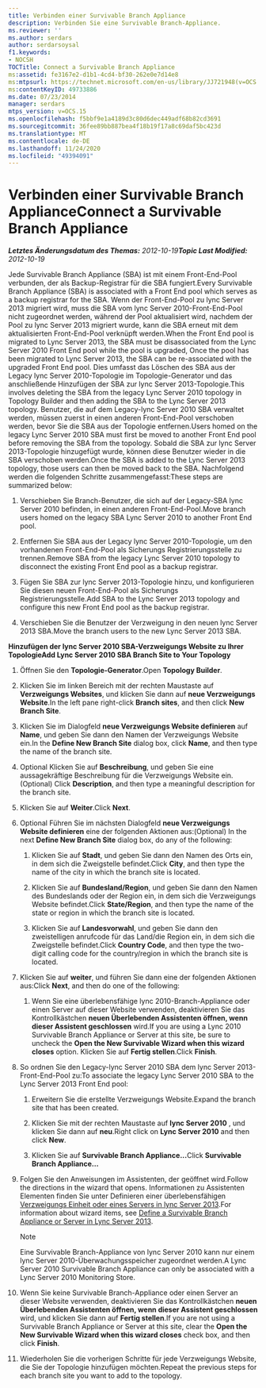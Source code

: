 ```yaml
---
title: Verbinden einer Survivable Branch Appliance
description: Verbinden Sie eine Survivable Branch-Appliance.
ms.reviewer: ''
ms.author: serdars
author: serdarsoysal
f1.keywords:
- NOCSH
TOCTitle: Connect a Survivable Branch Appliance
ms:assetid: fe3167e2-d1b1-4cd4-bf30-262e0e7d14e8
ms:mtpsurl: https://technet.microsoft.com/en-us/library/JJ721948(v=OCS.15)
ms:contentKeyID: 49733886
ms.date: 07/23/2014
manager: serdars
mtps_version: v=OCS.15
ms.openlocfilehash: f5bbf9e1a4189d3c80d6dec449adf68b82cd3691
ms.sourcegitcommit: 36fee89bb887bea4f18b19f17a8c69daf5bc423d
ms.translationtype: MT
ms.contentlocale: de-DE
ms.lasthandoff: 11/24/2020
ms.locfileid: "49394091"
---
```

# <a name="connect-a-survivable-branch-appliance"></a><span data-ttu-id="b2b2d-103">Verbinden einer Survivable Branch Appliance</span><span class="sxs-lookup"><span data-stu-id="b2b2d-103">Connect a Survivable Branch Appliance</span></span>

<div data-xmlns="http://www.w3.org/1999/xhtml">

<div class="topic" data-xmlns="http://www.w3.org/1999/xhtml" data-msxsl="urn:schemas-microsoft-com:xslt" data-cs="https://msdn.microsoft.com/">

<div data-asp="https://msdn2.microsoft.com/asp">



</div>

<div id="mainSection">

<div id="mainBody"><span data-ttu-id="b2b2d-104">

<span> </span></span><span class="sxs-lookup"><span data-stu-id="b2b2d-104">

<span> </span></span></span>

<span data-ttu-id="b2b2d-105">_**Letztes Änderungsdatum des Themas:** 2012-10-19_</span><span class="sxs-lookup"><span data-stu-id="b2b2d-105">_**Topic Last Modified:** 2012-10-19_</span></span>

<span data-ttu-id="b2b2d-106">Jede Survivable Branch Appliance (SBA) ist mit einem Front-End-Pool verbunden, der als Backup-Registrar für die SBA fungiert.</span><span class="sxs-lookup"><span data-stu-id="b2b2d-106">Every Survivable Branch Appliance (SBA) is associated with a Front End pool which serves as a backup registrar for the SBA.</span></span> <span data-ttu-id="b2b2d-107">Wenn der Front-End-Pool zu lync Server 2013 migriert wird, muss die SBA vom lync Server 2010-Front-End-Pool nicht zugeordnet werden, während der Pool aktualisiert wird, nachdem der Pool zu lync Server 2013 migriert wurde, kann die SBA erneut mit dem aktualisierten Front-End-Pool verknüpft werden.</span><span class="sxs-lookup"><span data-stu-id="b2b2d-107">When the Front End pool is migrated to Lync Server 2013, the SBA must be disassociated from the Lync Server 2010 Front End pool while the pool is upgraded, Once the pool has been migrated to Lync Server 2013, the SBA can be re-associated with the upgraded Front End pool.</span></span> <span data-ttu-id="b2b2d-108">Dies umfasst das Löschen des SBA aus der Legacy lync Server 2010-Topologie im Topologie-Generator und das anschließende Hinzufügen der SBA zur lync Server 2013-Topologie.</span><span class="sxs-lookup"><span data-stu-id="b2b2d-108">This involves deleting the SBA from the legacy Lync Server 2010 topology in Topology Builder and then adding the SBA to the Lync Server 2013 topology.</span></span> <span data-ttu-id="b2b2d-109">Benutzer, die auf dem Legacy-lync Server 2010 SBA verwaltet werden, müssen zuerst in einen anderen Front-End-Pool verschoben werden, bevor Sie die SBA aus der Topologie entfernen.</span><span class="sxs-lookup"><span data-stu-id="b2b2d-109">Users homed on the legacy Lync Server 2010 SBA must first be moved to another Front End pool before removing the SBA from the topology.</span></span> <span data-ttu-id="b2b2d-110">Sobald die SBA zur lync Server 2013-Topologie hinzugefügt wurde, können diese Benutzer wieder in die SBA verschoben werden.</span><span class="sxs-lookup"><span data-stu-id="b2b2d-110">Once the SBA is added to the Lync Server 2013 topology, those users can then be moved back to the SBA.</span></span> <span data-ttu-id="b2b2d-111">Nachfolgend werden die folgenden Schritte zusammengefasst:</span><span class="sxs-lookup"><span data-stu-id="b2b2d-111">These steps are summarized below:</span></span>

1.  <span data-ttu-id="b2b2d-112">Verschieben Sie Branch-Benutzer, die sich auf der Legacy-SBA lync Server 2010 befinden, in einen anderen Front-End-Pool.</span><span class="sxs-lookup"><span data-stu-id="b2b2d-112">Move branch users homed on the legacy SBA Lync Server 2010 to another Front End pool.</span></span>

2.  <span data-ttu-id="b2b2d-113">Entfernen Sie SBA aus der Legacy lync Server 2010-Topologie, um den vorhandenen Front-End-Pool als Sicherungs Registrierungsstelle zu trennen.</span><span class="sxs-lookup"><span data-stu-id="b2b2d-113">Remove SBA from the legacy Lync Server 2010 topology to disconnect the existing Front End pool as a backup registrar.</span></span>

3.  <span data-ttu-id="b2b2d-114">Fügen Sie SBA zur lync Server 2013-Topologie hinzu, und konfigurieren Sie diesen neuen Front-End-Pool als Sicherungs Registrierungsstelle.</span><span class="sxs-lookup"><span data-stu-id="b2b2d-114">Add SBA to the Lync Server 2013 topology and configure this new Front End pool as the backup registrar.</span></span>

4.  <span data-ttu-id="b2b2d-115">Verschieben Sie die Benutzer der Verzweigung in den neuen lync Server 2013 SBA.</span><span class="sxs-lookup"><span data-stu-id="b2b2d-115">Move the branch users to the new Lync Server 2013 SBA.</span></span>

<span data-ttu-id="b2b2d-116">**Hinzufügen der lync Server 2010 SBA-Verzweigungs Website zu Ihrer Topologie**</span><span class="sxs-lookup"><span data-stu-id="b2b2d-116">**Add Lync Server 2010 SBA Branch Site to Your Topology**</span></span>

1.  <span data-ttu-id="b2b2d-117">Öffnen Sie den **Topologie-Generator**.</span><span class="sxs-lookup"><span data-stu-id="b2b2d-117">Open **Topology Builder**.</span></span>

2.  <span data-ttu-id="b2b2d-118">Klicken Sie im linken Bereich mit der rechten Maustaste auf **Verzweigungs Websites**, und klicken Sie dann auf **neue Verzweigungs Website**.</span><span class="sxs-lookup"><span data-stu-id="b2b2d-118">In the left pane right-click **Branch sites**, and then click **New Branch Site**.</span></span>

3.  <span data-ttu-id="b2b2d-119">Klicken Sie im Dialogfeld **neue Verzweigungs Website definieren** auf **Name**, und geben Sie dann den Namen der Verzweigungs Website ein.</span><span class="sxs-lookup"><span data-stu-id="b2b2d-119">In the **Define New Branch Site** dialog box, click **Name**, and then type the name of the branch site.</span></span>

4.  <span data-ttu-id="b2b2d-120">Optional Klicken Sie auf **Beschreibung**, und geben Sie eine aussagekräftige Beschreibung für die Verzweigungs Website ein.</span><span class="sxs-lookup"><span data-stu-id="b2b2d-120">(Optional) Click **Description**, and then type a meaningful description for the branch site.</span></span>

5.  <span data-ttu-id="b2b2d-121">Klicken Sie auf **Weiter**.</span><span class="sxs-lookup"><span data-stu-id="b2b2d-121">Click **Next**.</span></span>

6.  <span data-ttu-id="b2b2d-122">Optional Führen Sie im nächsten Dialogfeld **neue Verzweigungs Website definieren** eine der folgenden Aktionen aus:</span><span class="sxs-lookup"><span data-stu-id="b2b2d-122">(Optional) In the next **Define New Branch Site** dialog box, do any of the following:</span></span>
    
    1.  <span data-ttu-id="b2b2d-123">Klicken Sie auf **Stadt**, und geben Sie dann den Namen des Orts ein, in dem sich die Zweigstelle befindet.</span><span class="sxs-lookup"><span data-stu-id="b2b2d-123">Click **City**, and then type the name of the city in which the branch site is located.</span></span>
    
    2.  <span data-ttu-id="b2b2d-124">Klicken Sie auf **Bundesland/Region**, und geben Sie dann den Namen des Bundeslands oder der Region ein, in dem sich die Verzweigungs Website befindet.</span><span class="sxs-lookup"><span data-stu-id="b2b2d-124">Click **State/Region**, and then type the name of the state or region in which the branch site is located.</span></span>
    
    3.  <span data-ttu-id="b2b2d-125">Klicken Sie auf **Landesvorwahl**, und geben Sie dann den zweistelligen anrufcode für das Land/die Region ein, in dem sich die Zweigstelle befindet.</span><span class="sxs-lookup"><span data-stu-id="b2b2d-125">Click **Country Code**, and then type the two-digit calling code for the country/region in which the branch site is located.</span></span>

7.  <span data-ttu-id="b2b2d-126">Klicken Sie auf **weiter**, und führen Sie dann eine der folgenden Aktionen aus:</span><span class="sxs-lookup"><span data-stu-id="b2b2d-126">Click **Next**, and then do one of the following:</span></span>
    
    1.  <span data-ttu-id="b2b2d-127">Wenn Sie eine überlebensfähige lync 2010-Branch-Appliance oder einen Server auf dieser Website verwenden, deaktivieren Sie das Kontrollkästchen **neuen Überlebenden Assistenten öffnen, wenn dieser Assistent geschlossen** wird.</span><span class="sxs-lookup"><span data-stu-id="b2b2d-127">If you are using a Lync 2010 Survivable Branch Appliance or Server at this site, be sure to uncheck the **Open the New Survivable Wizard when this wizard closes** option.</span></span> <span data-ttu-id="b2b2d-128">Klicken Sie auf **Fertig stellen**.</span><span class="sxs-lookup"><span data-stu-id="b2b2d-128">Click **Finish**.</span></span>

8.  <span data-ttu-id="b2b2d-129">So ordnen Sie den Legacy-lync Server 2010 SBA dem lync Server 2013-Front-End-Pool zu:</span><span class="sxs-lookup"><span data-stu-id="b2b2d-129">To associate the legacy Lync Server 2010 SBA to the Lync Server 2013 Front End pool:</span></span>
    
    1.  <span data-ttu-id="b2b2d-130">Erweitern Sie die erstellte Verzweigungs Website.</span><span class="sxs-lookup"><span data-stu-id="b2b2d-130">Expand the branch site that has been created.</span></span>
    
    2.  <span data-ttu-id="b2b2d-131">Klicken Sie mit der rechten Maustaste auf **lync Server 2010** , und klicken Sie dann auf **neu**.</span><span class="sxs-lookup"><span data-stu-id="b2b2d-131">Right click on **Lync Server 2010** and then click **New**.</span></span>
    
    3.  <span data-ttu-id="b2b2d-132">Klicken Sie auf **Survivable Branch Appliance...**</span><span class="sxs-lookup"><span data-stu-id="b2b2d-132">Click **Survivable Branch Appliance…**</span></span>

9.  <span data-ttu-id="b2b2d-133">Folgen Sie den Anweisungen im Assistenten, der geöffnet wird.</span><span class="sxs-lookup"><span data-stu-id="b2b2d-133">Follow the directions in the wizard that opens.</span></span> <span data-ttu-id="b2b2d-134">Informationen zu Assistenten Elementen finden Sie unter Definieren einer überlebensfähigen [Verzweigungs Einheit oder eines Servers in lync Server 2013](lync-server-2013-define-a-survivable-branch-appliance-or-server.md).</span><span class="sxs-lookup"><span data-stu-id="b2b2d-134">For information about wizard items, see [Define a Survivable Branch Appliance or Server in Lync Server 2013](lync-server-2013-define-a-survivable-branch-appliance-or-server.md).</span></span>
    
    <div>
    

    > [!NOTE]  
    > <span data-ttu-id="b2b2d-135">Eine Survivable Branch-Appliance von lync Server 2010 kann nur einem lync Server 2010-Überwachungsspeicher zugeordnet werden.</span><span class="sxs-lookup"><span data-stu-id="b2b2d-135">A Lync Server 2010 Survivable Branch Appliance can only be associated with a Lync Server 2010 Monitoring Store.</span></span>

    
    </div>

10. <span data-ttu-id="b2b2d-136">Wenn Sie keine Survivable Branch-Appliance oder einen Server an dieser Website verwenden, deaktivieren Sie das Kontrollkästchen **neuen Überlebenden Assistenten öffnen, wenn dieser Assistent geschlossen** wird, und klicken Sie dann auf **Fertig stellen**.</span><span class="sxs-lookup"><span data-stu-id="b2b2d-136">If you are not using a Survivable Branch Appliance or Server at this site, clear the **Open the New Survivable Wizard when this wizard closes** check box, and then click **Finish**.</span></span>

11. <span data-ttu-id="b2b2d-137">Wiederholen Sie die vorherigen Schritte für jede Verzweigungs Website, die Sie der Topologie hinzufügen möchten.</span><span class="sxs-lookup"><span data-stu-id="b2b2d-137">Repeat the previous steps for each branch site you want to add to the topology.</span></span>

<span data-ttu-id="b2b2d-138"></div>

<span> </span>

</div>

</div>

</span><span class="sxs-lookup"><span data-stu-id="b2b2d-138"></div>

<span> </span>

</div>

</div>

</span></span></div>

